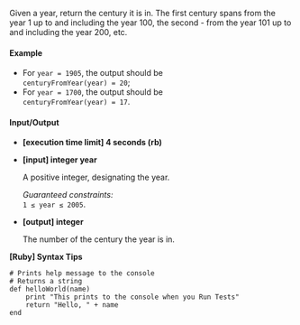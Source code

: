 Given a year, return the century it is in. The first century spans from the year 1 up to and including the year 100, the second - from the year 101 up to and including the year 200, etc.

#### Example

*   For `year = 1905`, the output should be  
    `centuryFromYear(year) = 20`;
*   For `year = 1700`, the output should be  
    `centuryFromYear(year) = 17`.

#### Input/Output

*   **[execution time limit] 4 seconds (rb)**

*   **[input] integer year**

    A positive integer, designating the year.

    _Guaranteed constraints:_  
    `1 ≤ year ≤ 2005`.

*   **[output] integer**

    The number of the century the year is in.

**[Ruby] Syntax Tips**

    # Prints help message to the console
    # Returns a string
    def helloWorld(name)
        print "This prints to the console when you Run Tests"
        return "Hello, " + name
    end
